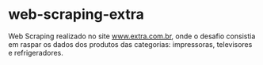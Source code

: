 # web-scraping-extra
Web Scraping realizado no site www.extra.com.br, onde o desafio consistia em raspar os dados dos produtos das categorias: impressoras, televisores e refrigeradores.
